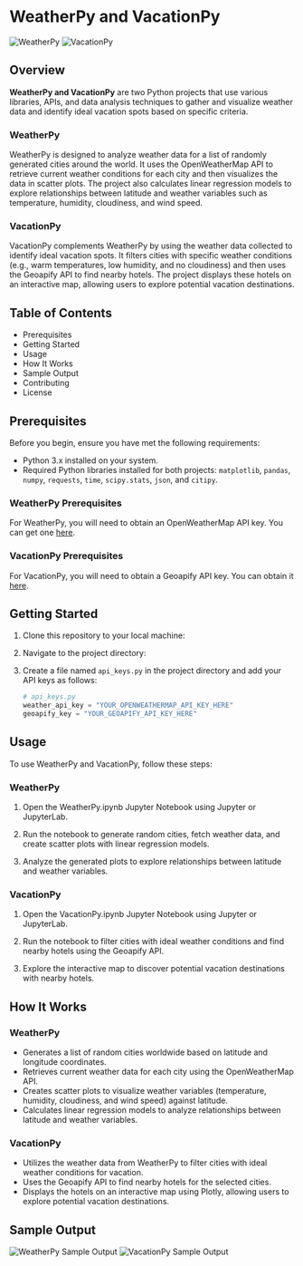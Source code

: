 # WeatherPy and VacationPy

![WeatherPy](WeatherPy/images/weatherpy_map.png)
![VacationPy](VacationPy/images/vacationpy_map.png)

## Overview

**WeatherPy and VacationPy** are two Python projects that use various libraries, APIs, and data analysis techniques to gather and visualize weather data and identify ideal vacation spots based on specific criteria.

### WeatherPy

WeatherPy is designed to analyze weather data for a list of randomly generated cities around the world. It uses the OpenWeatherMap API to retrieve current weather conditions for each city and then visualizes the data in scatter plots. The project also calculates linear regression models to explore relationships between latitude and weather variables such as temperature, humidity, cloudiness, and wind speed.

### VacationPy

VacationPy complements WeatherPy by using the weather data collected to identify ideal vacation spots. It filters cities with specific weather conditions (e.g., warm temperatures, low humidity, and no cloudiness) and then uses the Geoapify API to find nearby hotels. The project displays these hotels on an interactive map, allowing users to explore potential vacation destinations.

## Table of Contents

- Prerequisites
- Getting Started
- Usage
- How It Works
- Sample Output
- Contributing
- License

## Prerequisites

Before you begin, ensure you have met the following requirements:

- Python 3.x installed on your system.
- Required Python libraries installed for both projects: `matplotlib`, `pandas`, `numpy`, `requests`, `time`, `scipy.stats`, `json`, and `citipy`.

### WeatherPy Prerequisites

For WeatherPy, you will need to obtain an OpenWeatherMap API key. You can get one [here](https://openweathermap.org/api).

### VacationPy Prerequisites

For VacationPy, you will need to obtain a Geoapify API key. You can obtain it [here](https://geoapify.com/).

## Getting Started

1. Clone this repository to your local machine:

2. Navigate to the project directory:

3. Create a file named `api_keys.py` in the project directory and add your API keys as follows:

   ```python
   # api_keys.py
   weather_api_key = "YOUR_OPENWEATHERMAP_API_KEY_HERE"
   geoapify_key = "YOUR_GEOAPIFY_API_KEY_HERE"
   ```

## Usage

To use WeatherPy and VacationPy, follow these steps:

### WeatherPy

1. Open the WeatherPy.ipynb Jupyter Notebook using Jupyter or JupyterLab.

2. Run the notebook to generate random cities, fetch weather data, and create scatter plots with linear regression models.

3. Analyze the generated plots to explore relationships between latitude and weather variables.

### VacationPy

1. Open the VacationPy.ipynb Jupyter Notebook using Jupyter or JupyterLab.

2. Run the notebook to filter cities with ideal weather conditions and find nearby hotels using the Geoapify API.

3. Explore the interactive map to discover potential vacation destinations with nearby hotels.

## How It Works

### WeatherPy

- Generates a list of random cities worldwide based on latitude and longitude coordinates.
- Retrieves current weather data for each city using the OpenWeatherMap API.
- Creates scatter plots to visualize weather variables (temperature, humidity, cloudiness, and wind speed) against latitude.
- Calculates linear regression models to analyze relationships between latitude and weather variables.

### VacationPy

- Utilizes the weather data from WeatherPy to filter cities with ideal weather conditions for vacation.
- Uses the Geoapify API to find nearby hotels for the selected cities.
- Displays the hotels on an interactive map using Plotly, allowing users to explore potential vacation destinations.

## Sample Output

![WeatherPy Sample Output](WeatherPy/images/weatherpy_sample.png)
![VacationPy Sample Output](VacationPy/images/vacationpy_sample.png)
